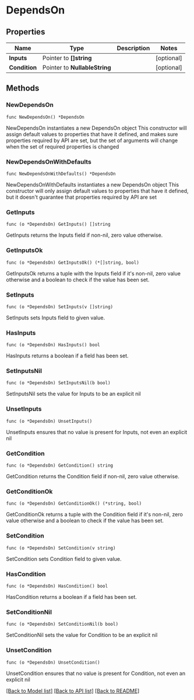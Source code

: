 # DependsOn

## Properties

Name | Type | Description | Notes
------------ | ------------- | ------------- | -------------
**Inputs** | Pointer to **[]string** |  | [optional] 
**Condition** | Pointer to **NullableString** |  | [optional] 

## Methods

### NewDependsOn

`func NewDependsOn() *DependsOn`

NewDependsOn instantiates a new DependsOn object
This constructor will assign default values to properties that have it defined,
and makes sure properties required by API are set, but the set of arguments
will change when the set of required properties is changed

### NewDependsOnWithDefaults

`func NewDependsOnWithDefaults() *DependsOn`

NewDependsOnWithDefaults instantiates a new DependsOn object
This constructor will only assign default values to properties that have it defined,
but it doesn't guarantee that properties required by API are set

### GetInputs

`func (o *DependsOn) GetInputs() []string`

GetInputs returns the Inputs field if non-nil, zero value otherwise.

### GetInputsOk

`func (o *DependsOn) GetInputsOk() (*[]string, bool)`

GetInputsOk returns a tuple with the Inputs field if it's non-nil, zero value otherwise
and a boolean to check if the value has been set.

### SetInputs

`func (o *DependsOn) SetInputs(v []string)`

SetInputs sets Inputs field to given value.

### HasInputs

`func (o *DependsOn) HasInputs() bool`

HasInputs returns a boolean if a field has been set.

### SetInputsNil

`func (o *DependsOn) SetInputsNil(b bool)`

 SetInputsNil sets the value for Inputs to be an explicit nil

### UnsetInputs
`func (o *DependsOn) UnsetInputs()`

UnsetInputs ensures that no value is present for Inputs, not even an explicit nil
### GetCondition

`func (o *DependsOn) GetCondition() string`

GetCondition returns the Condition field if non-nil, zero value otherwise.

### GetConditionOk

`func (o *DependsOn) GetConditionOk() (*string, bool)`

GetConditionOk returns a tuple with the Condition field if it's non-nil, zero value otherwise
and a boolean to check if the value has been set.

### SetCondition

`func (o *DependsOn) SetCondition(v string)`

SetCondition sets Condition field to given value.

### HasCondition

`func (o *DependsOn) HasCondition() bool`

HasCondition returns a boolean if a field has been set.

### SetConditionNil

`func (o *DependsOn) SetConditionNil(b bool)`

 SetConditionNil sets the value for Condition to be an explicit nil

### UnsetCondition
`func (o *DependsOn) UnsetCondition()`

UnsetCondition ensures that no value is present for Condition, not even an explicit nil

[[Back to Model list]](../README.md#documentation-for-models) [[Back to API list]](../README.md#documentation-for-api-endpoints) [[Back to README]](../README.md)


